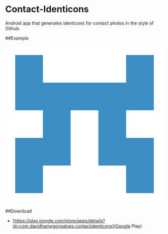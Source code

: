 Contact-Identicons
==================

Android app that generates identicons for contact photos in the style of Github.

##Example
<p style="text-align:center">
  <img src="https://github.com/davidhampgonsalves/Contact-Identicons/blob/master/ic_launcher-web.png"> 
</p>

##Download
* [https://play.google.com/store/apps/details?id=com.davidhampgonsalves.contactidenticons](Google Play)
